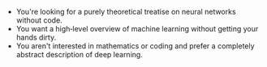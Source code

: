 - You're looking for a purely theoretical treatise on neural networks without code.
- You want a high‑level overview of machine learning without getting your hands dirty.
- You aren't interested in mathematics or coding and prefer a completely abstract description of deep learning.